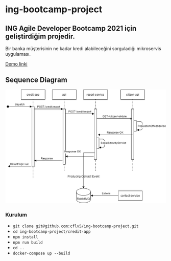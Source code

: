 # ing-bootcamp-project
## ING Agile Developer Bootcamp 2021 için geliştirdiğim projedir.
Bir banka müşterisinin ne kadar kredi alabileceğini sorguladığı mikroservis uygulaması.

[Demo linki](http://130.61.175.164:5000/)

## Sequence Diagram 
![Sequence Diagram](sequence_diagram.png)

### Kurulum
- `git clone git@github.com:cflv5/ing-bootcamp-project.git`
- `cd ing-bootcamp-project/credit-app`
- `npm install`
- `npm run build`
- `cd ..`
- `docker-compose up --build`

